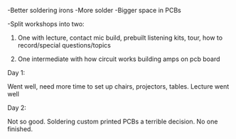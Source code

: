 -Better soldering irons
-More solder
-Bigger space in PCBs

-Split workshops into two: 

1) One with lecture, contact mic build, prebuilt listening kits, tour, how to record/special questions/topics

2) One intermediate with how circuit works building amps on pcb board

Day 1: 

Went well, need more time to set up chairs, projectors, tables. Lecture went well

Day 2: 

Not so good. Soldering custom printed PCBs a terrible decision. No one finished.

